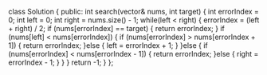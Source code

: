 class Solution {
public:
    int search(vector<int>& nums, int target) {
        int errorIndex = 0;
        int left = 0;
        int right = nums.size() - 1;
        while(left < right) {
            errorIndex = (left + right) / 2;
            if (nums[errorIndex] == target) {
                return errorIndex;
            }
            if (nums[left] < nums[errorIndex]) {
                if (nums[errorIndex] > nums[errorIndex + 1]) {
                    return errorIndex;
                }else {
                    left = errorIndex + 1;
                }
            }else {
                if (nums[errorIndex] < nums[errorIndex - 1]) {
                    return errorIndex;
                }else {
                    right = errorIndex - 1;
                }
            }
        }
        return -1;
    }
};